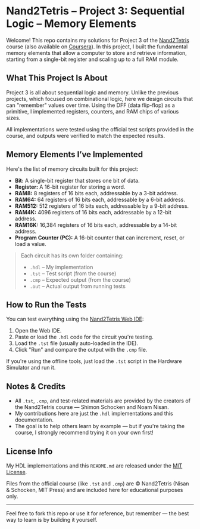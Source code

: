 # Nand2Tetris – Project 3: Sequential Logic – Memory Elements

Welcome! This repo contains my solutions for Project 3 of the [Nand2Tetris](https://www.nand2tetris.org/) course (also available on [Coursera](https://www.coursera.org/learn/build-a-computer)). In this project, I built the fundamental memory elements that allow a computer to store and retrieve information, starting from a single-bit register and scaling up to a full RAM module.

## What This Project Is About

Project 3 is all about sequential logic and memory. Unlike the previous projects, which focused on combinational logic, here we design circuits that can "remember" values over time. Using the DFF (data flip-flop) as a primitive, I implemented registers, counters, and RAM chips of various sizes.

All implementations were tested using the official test scripts provided in the course, and outputs were verified to match the expected results.

## Memory Elements I’ve Implemented

Here's the list of memory circuits built for this project:

- **Bit:** A single-bit register that stores one bit of data.
- **Register:** A 16-bit register for storing a word.
- **RAM8:** 8 registers of 16 bits each, addressable by a 3-bit address.
- **RAM64:** 64 registers of 16 bits each, addressable by a 6-bit address.
- **RAM512:** 512 registers of 16 bits each, addressable by a 9-bit address.
- **RAM4K:** 4096 registers of 16 bits each, addressable by a 12-bit address.
- **RAM16K:** 16,384 registers of 16 bits each, addressable by a 14-bit address.
- **Program Counter (PC):** A 16-bit counter that can increment, reset, or load a value.

> Each circuit has its own folder containing:
> - `.hdl` – My implementation
> - `.tst` – Test script (from the course)
> - `.cmp` – Expected output (from the course)
> - `.out` – Actual output from running tests

## How to Run the Tests

You can test everything using the [Nand2Tetris Web IDE](https://nand2tetris.github.io/web-ide/):

1. Open the Web IDE.
2. Paste or load the `.hdl` code for the circuit you're testing.
3. Load the `.tst` file (usually auto-loaded in the IDE).
4. Click "Run" and compare the output with the `.cmp` file.

If you're using the offline tools, just load the `.tst` script in the Hardware Simulator and run it.

## Notes & Credits

- All `.tst`, `.cmp`, and test-related materials are provided by the creators of the Nand2Tetris course — Shimon Schocken and Noam Nisan.
- My contributions here are just the `.hdl` implementations and this documentation.
- The goal is to help others learn by example — but if you're taking the course, I strongly recommend trying it on your own first!

## License Info

My HDL implementations and this `README.md` are released under the [MIT License](LICENSE).

Files from the official course (like `.tst` and `.cmp`) are © Nand2Tetris (Nisan & Schocken, MIT Press) and are included here for educational purposes only.

---

Feel free to fork this repo or use it for reference, but remember — the best way to learn is by building it yourself.
